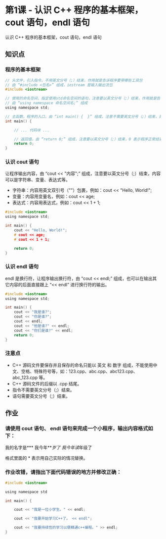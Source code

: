 # 第1课 - 认识 C++ 程序的基本框架，cout 语句，endl 语句

认识 C++ 程序的基本框架，cout 语句，endl 语句

## 知识点

### 程序的基本框架

```c
// 头文件，引入指令，不用英文分号（;）结束，作用就是告诉程序要带哪些工具包
// 由 “#include <包名>” 组成，iostream 是输入输出流包
#include <iostream>

// 使用的命名空间，指定使用std命名空间的语句，注意要以英文分号（;）结束，作用就是告诉程序要使用工具包的哪个工具
// 由 “using namespace 命名空间名;” 组成
using namespace std;

// 主函数，程序的入口，由 “int main() {  }” 组成，注意不需要英文分号（;）结束，英文“{}” 是代码块的开始和结束
int main() {

    // ... 代码块 ...

    // 返回值，由 “return 0;” 组成，注意要以英文分号（;）结束，0 表示程序正常结束
    return 0;                 
}
```


###  认识 cout 语句

让程序输出内容，由 “cout << "内容";” 组成，注意要以英文分号（;）结束，内容可以是字符串、变量、表达式等。
- 字符串：内容用英文双引号（""）包裹，例如：cout << "Hello, World!";
- 变量：内容用变量名，例如：cout << age;
- 表达式：内容用表达式，例如：cout << 1 + 1;

```c
#include <iostream>
using namespace std;

int main() {
    cout << "Hello, World!";
    # cout << age;
    # cout << 1 + 1;

    return 0;
}
```

###  认识 endl 语句

endl 是换行符，让程序输出换行符，由 “cout << endl;” 组成，也可以在输出其它内容的后面直接跟上 “<< endl” 进行换行符的输出。

```c
#include <iostream>
using namespace std;

int main() {
    cout << "我是谁?";
    cout << "你是谁?";
    cout << endl;
    cout << "他是谁?" << endl;
    cout << "你们是谁?" << endl;
    return 0;
}
```

### 注意点

- C++ 源码文件要保存并且保存的命名只能以 英文 和 数字 组成，不能使用中文、空格、特殊符号等，如：123.cpp、abc.cpp、abc123.cpp、abc_123.cpp 等。
- C++ 源码文件的后缀以 .cpp 结尾。
- 指令不需要英文分号（;）结束。
- 语句需要英文分号（;）结束。

## 作业

### 请使用 cout 语句、 endl 语句来完成一个小程序，输出内容格式如下：
我的名字是***
我今年***岁了
我今年读*年级了


格式里面的 * 表示用自己实际的情况替换。

### 作业改错，请指出下面代码错误的地方并修改正确：

```c
#include <iostream>

using namespace std

int main() {

	cout << "我是一位小学生。" << endl;

	cout << "我要开始学习C++了。 << endl";

	cout << "我要持续性的学习以便精通c++编程。" >> endl;
}
```
